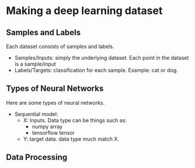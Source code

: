 # Making a deep learning dataset
## Samples and Labels
Each dataset consists of samples and labels.
* Samples/Inputs: simply the underlying dataset. Each point in the dataset is a sample/input
* Labels/Targets: classification for each sample. Example: cat or dog.

## Types of Neural Networks
Here are some types of neural networks.
* Sequential model: 
  * X: Inputs. Data type can be things such as: 
    * numpy array
    * tensorflow tensor
  * Y: target data. data type much match X.

## Data Processing
